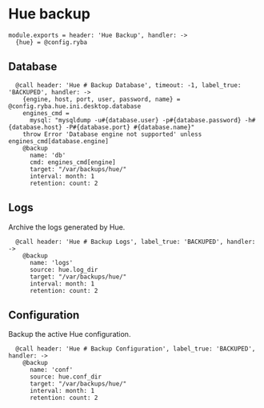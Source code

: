 
# Hue backup

    module.exports = header: 'Hue Backup', handler: ->
      {hue} = @config.ryba

## Database

      @call header: 'Hue # Backup Database', timeout: -1, label_true: 'BACKUPED', handler: ->
        {engine, host, port, user, password, name} = @config.ryba.hue.ini.desktop.database
        engines_cmd =
          mysql: "mysqldump -u#{database.user} -p#{database.password} -h#{database.host} -P#{database.port} #{database.name}"
        throw Error 'Database engine not supported' unless engines_cmd[database.engine]
        @backup
          name: 'db'
          cmd: engines_cmd[engine]
          target: "/var/backups/hue/"
          interval: month: 1
          retention: count: 2

## Logs

Archive the logs generated by Hue.

      @call header: 'Hue # Backup Logs', label_true: 'BACKUPED', handler: ->
        @backup 
          name: 'logs'
          source: hue.log_dir
          target: "/var/backups/hue/"
          interval: month: 1
          retention: count: 2

## Configuration

Backup the active Hue configuration.

      @call header: 'Hue # Backup Configuration', label_true: 'BACKUPED', handler: ->
        @backup 
          name: 'conf'
          source: hue.conf_dir
          target: "/var/backups/hue/"
          interval: month: 1
          retention: count: 2
